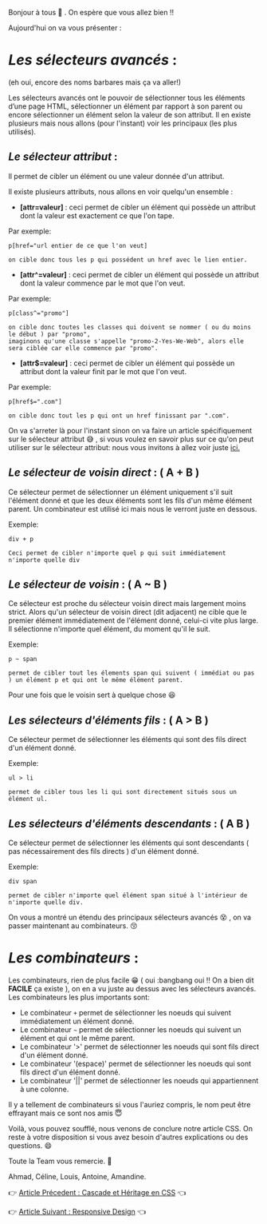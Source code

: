 Bonjour à tous  :wave: .
On espère que vous allez bien :bangbang:

Aujourd'hui on va vous présenter :



# **_Les sélecteurs avancés_** :

(eh oui, encore des noms barbares mais ça va aller!)

Les sélecteurs avancés ont le pouvoir de sélectionner tous les éléments d’une page HTML, 
sélectionner un élément par rapport à son parent ou encore sélectionner un élément selon la valeur de son attribut.
Il en existe plusieurs mais nous allons (pour l'instant) voir les principaux (les plus utilisés).




## **_Le sélecteur attribut_** :

Il permet de cibler un élément ou une valeur donnée d'un attribut.

Il existe plusieurs attributs, nous allons en voir quelqu'un ensemble :

* **[attr=valeur]** : ceci permet de cibler un élément qui possède un attribut dont la valeur est exactement ce que l'on tape.

Par exemple:
```
p[href="url entier de ce que l'on veut]

on cible donc tous les p qui possédent un href avec le lien entier.
```
* **[attr^=valeur]** : ceci permet de cibler un élément qui possède un attribut dont la valeur commence par le mot que l'on veut.

Par exemple:
```
p[class^="promo"]

on cible donc toutes les classes qui doivent se nommer ( ou du moins le début ) par "promo",
imaginons qu'une classe s'appelle "promo-2-Yes-We-Web", alors elle sera ciblée car elle commence par "promo".
```
* **[attr$=valeur]** : ceci permet de cibler un élément qui possède un attribut dont la valeur finit par le mot que l'on veut.

Par exemple:
```
p[href$=".com"]

on cible donc tout les p qui ont un href finissant par ".com".
```

On va s'arreter là pour l'instant sinon on va faire un article spécifiquement sur le sélecteur attribut :sweat_smile: ,
si vous voulez en savoir plus sur ce qu'on peut utiliser sur le sélecteur attribut: nous vous invitons à allez voir juste [ici.](https://developer.mozilla.org/fr/docs/Web/CSS/S%C3%A9lecteurs_d_attribut)



## **_Le sélecteur de voisin direct_** :     ( A + B ) 

Ce sélecteur permet de sélectionner un élément uniquement s'il suit l'élément donné et que les deux éléments sont les fils d'un même élément parent. Un combinateur est utilisé ici mais nous le verront juste en dessous.

Exemple:
```
div + p

Ceci permet de cibler n'importe quel p qui suit immédiatement n'importe quelle div
```


## **_Le sélecteur de voisin_** :     ( A ~ B )

Ce sélecteur est proche du sélecteur voisin direct mais largement moins strict. Alors qu'un sélecteur de voisin direct (dit adjacent) ne cible que le premier élément immédiatement de l'élément donné, celui-ci vite plus large. Il sélectionne n'importe quel élément, du moment qu'il le suit.

Exemple:
```
p ~ span

permet de cibler tout les élements span qui suivent ( immédiat ou pas ) un élément p et qui ont le même élément parent.
``` 

Pour une fois que le voisin sert à quelque chose :laughing:



## **_Les sélecteurs d'éléments fils_** :     ( A > B )

Ce sélecteur permet de sélectionner les éléments qui sont des fils direct d'un élément donné.

Exemple:
```
ul > li

permet de cibler tous les li qui sont directement situés sous un élément ul.
```



## **_Les sélecteurs d'éléments descendants_** :     ( A B )

Ce sélecteur permet de sélectionner les éléments qui sont descendants ( pas nécessairement des fils directs ) d'un élément donné.

Exemple:
```
div span

permet de cibler n'importe quel élément span situé à l'intérieur de n'importe quelle div.
```

On vous a montré un étendu des principaux sélecteurs avancés :dizzy_face: ,
on va passer maintenant au combinateurs. :kissing_closed_eyes:



# **_Les combinateurs_** :

Les combinateurs, rien de plus facile :grin: ( oui :bangbang oui :bangbang: On a bien dit **FACILE** ça existe ), on en a vu juste au dessus avec les sélecteurs avancés.
Les combinateurs les plus importants sont:

* Le combinateur `+` permet de sélectionner les noeuds qui suivent immédiatement un élément donné.
* Le combinateur `~` permet de sélectionner les noeuds qui suivent un élément et qui ont le même parent.
* Le combinateur '>' permet de sélectionner les noeuds qui sont fils direct d'un élément donné.
* Le combinateur '(espace)' permet de sélectionner les noeuds qui sont fils direct d'un élément donné.
* Le combinateur '||' permet de sélectionner les noeuds qui appartiennent à une colonne.

Il y a tellement de combinateurs si vous l'auriez compris, le nom peut être effrayant mais ce sont nos amis :innocent:

Voilà, vous pouvez soufflé, nous venons de conclure notre article CSS.
On reste à votre disposition si vous avez besoin d'autres explications ou des questions. :smile:



Toute la Team vous remercie. :wave:

Ahmad, Céline, Louis, Antoine, Amandine.


:point_right: [Article Précedent : Cascade et Héritage en CSS](article_héritage-cascade.md) :point_left:

:point_right: [Article Suivant : Responsive Design](../responsive/article_responsive.md) :point_left:
